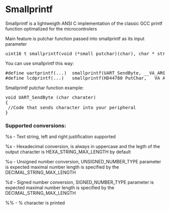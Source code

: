 # Smallprintf
Smallprintf is a lightweigth ANSI C implementation of the classic GCC printf function optimalized for the microcontrolers

Main feature is putchar function passed into smallprintf as its input parameter
<pre>uint16_t smallprintf(void (*small_putchar)(char), char * str, ...)</pre>

You can use smallprintf this way:<br>
<pre>&#35;define uartprintf(...)  smallprintf(UART_SendByte, __VA_ARGS__)
&#35;define lcdprintf(...)   smallprintf(HD44780_PutChar, __VA_ARGS__)
</pre>

Smallprintf putchar function example:
<pre>
void UART_SendByte (char charater)
{
 //Code that sends character into your peripheral
}
</pre>
### Supported conversions:
%s - Text string, left and right justification supported

%x - Hexadecimal conversion, is always in uppercase and the legth of the output character is HEXA_STRING_MAX_LENGTH by default
 
%u - Unsigned number conversion, UNSIGNED_NUMBER_TYPE parameter is expected maximal number length is specified by the DECIMAL_STRING_MAX_LENGTH

%d - Signed number conversion, SIGNED_NUMBER_TYPE parameter is expected maximal number length is specified by the DECIMAL_STRING_MAX_LENGTH
 
%% - % character is printed
